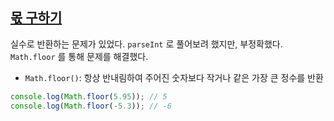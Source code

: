 ## [몫 구하기](finding-quotients.ts)
실수로 반환하는 문제가 있었다. `parseInt` 로 풀어보려 했지만, 부정확했다. `Math.floor` 를 통해 문제를 해결했다.  
- `Math.floor()`: 항상 반내림하여 주어진 숫자보다 작거나 같은 가장 큰 정수를 반환
```typescript
console.log(Math.floor(5.95)); // 5
console.log(Math.floor(-5.3)); // -6
```